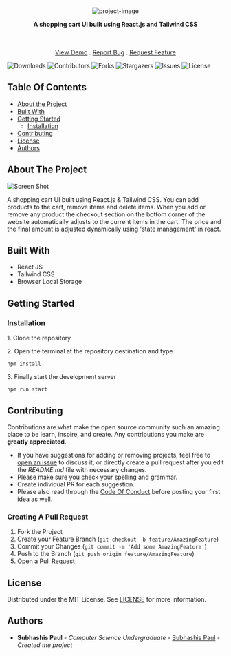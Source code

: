 <br/>

<p align="center"><img src="https://socialify.git.ci/subhashis2204/shopping-cart/image?description=1&amp;descriptionEditable=A%20single%20page%20application%20built%20using%20React%20JS&amp;language=1&amp;name=1&amp;owner=1&amp;pattern=Plus&amp;theme=Light" alt="project-image"></p>


  <p align="center"><b>A shopping cart UI built using React.js and Tailwind CSS</b></p>

  <p align="center">
    <br/>
    <br/>
    <a href="https://main--frolicking-sable-08eb19.netlify.app/">View Demo</a>
    .
    <a href="https://github.com/subhashis2204/shopping-cart/issues">Report Bug</a>
    .
    <a href="https://github.com/subhashis2204/shopping-cart/issues">Request Feature</a>
  </p>


![Downloads](https://img.shields.io/github/downloads/subhashis2204/shopping-cart/total) ![Contributors](https://img.shields.io/github/contributors/subhashis2204/shopping-cart?color=dark-green) ![Forks](https://img.shields.io/github/forks/subhashis2204/shopping-cart?style=social) ![Stargazers](https://img.shields.io/github/stars/subhashis2204/shopping-cart?style=social) ![Issues](https://img.shields.io/github/issues/subhashis2204/shopping-cart) ![License](https://img.shields.io/github/license/subhashis2204/shopping-cart) 

## Table Of Contents

* [About the Project](#about-the-project)
* [Built With](#built-with)
* [Getting Started](#getting-started)
  * [Installation](#installation)
* [Contributing](#contributing)
* [License](#license)
* [Authors](#authors)

## About The Project

![Screen Shot](https://github.com/subhashis2204/shopping-cart/assets/76895635/826d1164-3cc9-4356-bfcb-02ff02236a7c)

A shopping cart UI built using React.js & Tailwind CSS. You can add products to the cart, remove items and delete items. When you add or remove any product the checkout section on the bottom corner of the website automatically adjusts to the current items in the cart. The price and the final amount is adjusted dynamically using 'state management' in react.

## Built With

* React JS
* Tailwind CSS
* Browser Local Storage

## Getting Started


### Installation

<p>1. Clone the repository</p>

<p>2. Open the terminal at the repository destination and type</p>

```
npm install
```

<p>3. Finally start the development server</p>

```
npm run start
```

## Contributing

Contributions are what make the open source community such an amazing place to be learn, inspire, and create. Any contributions you make are **greatly appreciated**.
* If you have suggestions for adding or removing projects, feel free to [open an issue](https://github.com/subhashis2204/shopping-cart/issues/new) to discuss it, or directly create a pull request after you edit the *README.md* file with necessary changes.
* Please make sure you check your spelling and grammar.
* Create individual PR for each suggestion.
* Please also read through the [Code Of Conduct](https://github.com/subhashis2204/shopping-cart/blob/main/CODE_OF_CONDUCT.md) before posting your first idea as well.

### Creating A Pull Request

1. Fork the Project
2. Create your Feature Branch (`git checkout -b feature/AmazingFeature`)
3. Commit your Changes (`git commit -m 'Add some AmazingFeature'`)
4. Push to the Branch (`git push origin feature/AmazingFeature`)
5. Open a Pull Request

## License

Distributed under the MIT License. See [LICENSE](https://github.com/subhashis2204/shopping-cart/blob/main/LICENSE.md) for more information.

## Authors

* **Subhashis Paul** - *Computer Science Undergraduate* - [Subhashis Paul](https://github.com/subhashis2204) - *Created the project*
